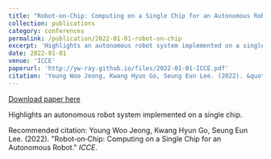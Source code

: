 ```yaml
---
title: "Robot‑on‑Chip: Computing on a Single Chip for an Autonomous Robot"
collection: publications
category: conferences
permalink: /publication/2022-01-01-robot-on-chip
excerpt: 'Highlights an autonomous robot system implemented on a single chip.'
date: 2022-01-01
venue: 'ICCE'
paperurl: 'http://yw-ray.github.io/files/2022-01-01-ICCE.pdf'
citation: 'Young Woo Jeong, Kwang Hyun Go, Seung Eun Lee. (2022). &quot;Robot‑on‑Chip: Computing on a Single Chip for an Autonomous Robot.&quot; <i>ICCE</i>.'
---
```


<a href='http://yw-ray.github.io/files/2022-01-01-ICCE.pdf'>Download paper here</a>

Highlights an autonomous robot system implemented on a single chip.

Recommended citation: Young Woo Jeong, Kwang Hyun Go, Seung Eun Lee. (2022). "Robot‑on‑Chip: Computing on a Single Chip for an Autonomous Robot." <i>ICCE</i>.